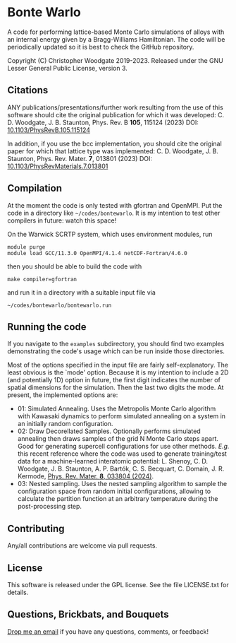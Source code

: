 # Bonte Warlo

A code for performing lattice-based Monte Carlo simulations of alloys with an internal energy given by a Bragg-Williams Hamiltonian. The code will be periodically updated so it is best to check the GitHub repository.

Copyright (C) Christopher Woodgate 2019-2023. Released under the GNU Lesser General Public License, version 3.

## Citations
ANY publications/presentations/further work resulting from the use of this software should cite the original publication for which it was developed:
C. D. Woodgate, J. B. Staunton, Phys. Rev. B **105**, 115124 (2023)
DOI: [10.1103/PhysRevB.105.115124](https://doi.org/10.1103/PhysRevB.105.115124)

In addition, if you use the bcc implementation, you should cite the original paper for which that lattice type was implemented:
C. D. Woodgate, J. B. Staunton, Phys. Rev. Mater. **7**, 013801 (2023)
DOI: [10.1103/PhysRevMaterials.7.013801](https://doi.org/10.1103/PhysRevMaterials.7.013801)

## Compilation
At the moment the code is only tested with gfortran and OpenMPI. Put the code in a directory like `~/codes/bontewarlo`. It is my intention to test other compilers in future: watch this space!

On the Warwick SCRTP system, which uses environment modules, run
```
module purge
module load GCC/11.3.0 OpenMPI/4.1.4 netCDF-Fortran/4.6.0
```
then you should be able to build the code with
```
make compiler=gfortran
```
and run it in a directory with a suitable input file via
```
~/codes/bontewarlo/bontewarlo.run
```

## Running the code
If you navigate to the `examples` subdirectory, you should find two examples demonstrating the code's usage which can be run inside those directories.

Most of the options specified in the input file are fairly self-explanatory. The least obvious is the `mode' option. Because it is my intention to include a 2D (and potentially 1D) option in future, the first digit indicates the number of spatial dimensions for the simulation. Then the last two digits the mode. At present, the implemented options are:
- 01: Simulated Annealing. Uses the Metropolis Monte Carlo algorithm with Kawasaki dynamics to perform simulated annealing on a system in an initially random configuration.
- 02: Draw Decorellated Samples. Optionally performs simulated annealing then draws samples of the grid N Monte Carlo steps apart. Good for generating supercell configurations for use other methods. *E.g.* this recent reference where the code was used to generate training/test data for a machine-learned interatomic potential: L. Shenoy, C. D. Woodgate, J. B. Staunton, A. P. Bartók, C. S. Becquart, C. Domain, J. R. Kermode, [Phys. Rev. Mater. **8**, 033804 (2024)](https://doi.org/10.1103/PhysRevMaterials.8.033804).
- 03: Nested sampling. Uses the nested sampling algorithm to sample the configuration space from random initial configurations, allowing to calculate the partition function at an arbitrary temperature during the post-processing step. 

## Contributing
Any/all contributions are welcome via pull requests. 

## License
This software is released under the GPL license. See the file LICENSE.txt for details.

## Questions, Brickbats, and Bouquets
[Drop me an email](mailto:christopher.woodgate@physics.org) if you have any questions, comments, or feedback!
